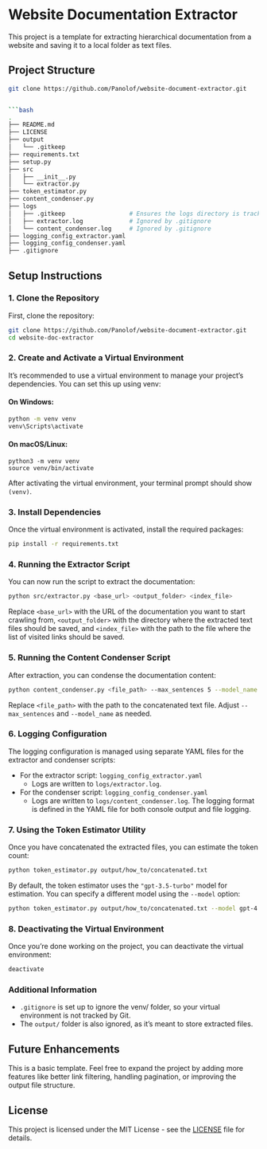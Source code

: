 # Website Documentation Extractor

This project is a template for extracting hierarchical documentation from a website and saving it to a local folder as text files.

## Project Structure

```bash
git clone https://github.com/Panolof/website-document-extractor.git


```bash
.
├── README.md
├── LICENSE
├── output
│   └── .gitkeep
├── requirements.txt
├── setup.py
├── src
│   ├── __init__.py
│   └── extractor.py
├── token_estimator.py
├── content_condenser.py
├── logs
│   ├── .gitkeep                  # Ensures the logs directory is tracked even if empty
│   ├── extractor.log             # Ignored by .gitignore
│   └── content_condenser.log     # Ignored by .gitignore
├── logging_config_extractor.yaml
├── logging_config_condenser.yaml
├── .gitignore
```

## Setup Instructions

### 1. Clone the Repository

First, clone the repository:

```bash
git clone https://github.com/Panolof/website-document-extractor.git
cd website-doc-extractor
```

### 2. Create and Activate a Virtual Environment

It’s recommended to use a virtual environment to manage your project’s dependencies. You can set this up using venv:

#### On Windows:

```bash
python -m venv venv
venv\Scripts\activate
```

#### On macOS/Linux:

```bsah
python3 -m venv venv
source venv/bin/activate
```

After activating the virtual environment, your terminal prompt should show ```(venv)```.

### 3. Install Dependencies

Once the virtual environment is activated, install the required packages:

```bash
pip install -r requirements.txt
```


### 4. Running the Extractor Script

You can now run the script to extract the documentation:

```bash
python src/extractor.py <base_url> <output_folder> <index_file>
```

Replace ```<base_url>``` with the URL of the documentation you want to start crawling from, ```<output_folder>``` with the directory where the extracted text files should be saved, and ```<index_file>``` with the path to the file where the list of visited links should be saved.

### 5. Running the Content Condenser Script

After extraction, you can condense the documentation content:
```bash
python content_condenser.py <file_path> --max_sentences 5 --model_name "all-MiniLM-L6-v2"
```
Replace ```<file_path>``` with the path to the concatenated text file. Adjust ```--max_sentences``` and ```--model_name``` as needed.

### 6. Logging Configuration

The logging configuration is managed using separate YAML files for the extractor and condenser scripts:
* For the extractor script: ```logging_config_extractor.yaml```
    * Logs are written to ```logs/extractor.log```.
* For the condenser script: ```logging_config_condenser.yaml```
    * Logs are written to ```logs/content_condenser.log```.
The logging format is defined in the YAML file for both console output and file logging.

### 7. Using the Token Estimator Utility

Once you have concatenated the extracted files, you can estimate the token count:

```bash
python token_estimator.py output/how_to/concatenated.txt
```

By default, the token estimator uses the ```"gpt-3.5-turbo"``` model for estimation. You can specify a different model using the ```--model``` option:
```bash
python token_estimator.py output/how_to/concatenated.txt --model gpt-4
```

### 8. Deactivating the Virtual Environment

Once you’re done working on the project, you can deactivate the virtual environment:

```bash
deactivate
```

### Additional Information

* ```.gitignore``` is set up to ignore the venv/ folder, so your virtual environment is not tracked by Git.
* The ```output/``` folder is also ignored, as it’s meant to store extracted files.

## Future Enhancements

This is a basic template. Feel free to expand the project by adding more features like better link filtering, handling pagination, or improving the output file structure.

## License

This project is licensed under the MIT License - see the [LICENSE](LICENSE) file for details.






